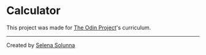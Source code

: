 # Calculator
This project was made for [The Odin Project](https://www.theodinproject.com/lessons/foundations-calculator)'s curriculum.
___
Created by [Selena Solunna](http://www.github.com/ssolunna)
